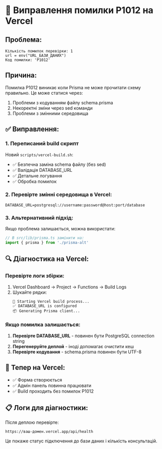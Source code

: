 # 🔧 Виправлення помилки P1012 на Vercel

## Проблема:
```
Кількість помилок перевірки: 1
url = env("URL_БАЗИ_ДАНИХ")
Код помилки: 'P1012'
```

## Причина:
Помилка P1012 виникає коли Prisma не може прочитати схему правильно. Це може статися через:
1. Проблеми з кодуванням файлу schema.prisma
2. Некоректні зміни через sed команди
3. Проблеми з змінними середовища

## ✅ Виправлення:

### 1. **Переписаний build скрипт**
Новий `scripts/vercel-build.sh`:
- ✅ Безпечна заміна schema файлу (без sed)
- ✅ Валідація DATABASE_URL
- ✅ Детальне логування
- ✅ Обробка помилок

### 2. **Перевірте змінні середовища в Vercel:**
```
DATABASE_URL=postgresql://username:password@host:port/database
```

### 3. **Альтернативний підхід:**
Якщо проблема залишається, можна використати:
```typescript
// В src/lib/prisma.ts замінити на:
import { prisma } from './prisma-alt'
```

## 🔍 Діагностика на Vercel:

### Перевірте логи збірки:
1. Vercel Dashboard → Project → Functions → Build Logs
2. Шукайте рядки:
   ```
   🚀 Starting Vercel build process...
   ✅ DATABASE_URL is configured
   📦 Generating Prisma client...
   ```

### Якщо помилка залишається:
1. **Перевірте DATABASE_URL** - повинен бути PostgreSQL connection string
2. **Перегенеруйте деплой** - іноді допомагає очистити кеш
3. **Перевірте кодування** - schema.prisma повинен бути UTF-8

## 🚀 Тепер на Vercel:
- ✅ Форма створюється 
- ✅ Адмін панель повинна працювати
- ✅ Build проходить без помилок P1012

## 📋 Логи для діагностики:
Після деплою перевірте:
```
https://ваш-домен.vercel.app/api/health
```

Це покаже статус підключення до бази даних і кількість консультацій.